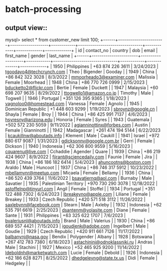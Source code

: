 # batch-processing
output view::
--------------------------------------------
mysql> select * from customer_new limit 100;
+------+-----------------------+-------------------+------------+--------------------------------+------------+-------------+-------------+
| id   | contact_no            | country           | dob        | email                          | first_name | gender      | last_name   |
+------+-----------------------+-------------------+------------+--------------------------------+------------+-------------+-------------+
| 1950 | Philippines           | +63 874 226 3611  | 3/24/2023  | tgoodayo4@techcrunch.com       | Theo       | Bigender    | Gooday      |
| 1949 | China                 | +86 842 322 3028  | 8/3/2022   | mmoorheado3@examiner.com       | Malissia   | Female      | Moorhead    |
| 1948 | China                 | +86 770 726 0999  | 2/15/2023  | bducketto2@flickr.com          | Bertie     | Female      | Duckett     |
| 1947 | Malaysia              | +60 698 207 9635  | 8/29/2022  | ttogwello1@amazon.co.jp        | Timothy    | Male        | Togwell     |
| 1946 | Portugal              | +351 126 395 9365 | 1/18/2023  | vagnoloo0@homestead.com        | Vanessa    | Female      | Agnolo      |
| 1945 | Dominican Republic    | +1 448 603 9299   | 1/19/2023  | sbroynz@google.cn              | Shayla     | Female      | Broy        |
| 1944 | China                 | +86 425 991 7137  | 4/6/2023   | hsyresny@arizona.edu           | Honoria    | Female      | Syres       |
| 1943 | Guatemala             | +502 572 230 5059 | 9/11/2022  | agianninottinx@forbes.com      | Austin     | Female      | Gianninotti |
| 1942 | Madagascar            | +261 474 194 5144 | 6/22/2023  | kcaukillnw@aboutads.info       | Klement    | Male        | Caukill     |
| 1941 | Israel                | +972 880 617 9087 | 1/31/2023  | gdicksonnv@google.com.br       | Gerri      | Female      | Dickson     |
| 1940 | Indonesia             | +62 306 800 9559  | 5/16/2023  | cquarenu@live.com              | Cchaddie   | Agender     | Quare       |
| 1939 | China                 | +86 219 424 9607  | 8/9/2022   | fjirant@sciencedaily.com       | Faunie     | Female      | Jira        |
| 1938 | China                 | +86 186 182 6414  | 5/4/2023   | ahuncootns@boston.com          | Araldo     | Male        | Huncoot     |
| 1937 | China                 | +86 746 317 5912  | 10/23/2022 | mbellamynr@meetup.com          | Micaela    | Female      | Bellamy     |
| 1936 | China                 | +86 520 439 3764  | 11/6/2022  | bsavatiernq@aol.com            | Burnaby    | Male        | Savatier    |
| 1935 | Palestinian Territory | +970 730 290 3078 | 12/18/2022 | astoffelnp@tinyurl.com         | Angil      | Female      | Stoffel     |
| 1934 | Portugal              | +351 122 488 7302 | 6/24/2023  | lbreakeyno@apple.com           | Liliane    | Female      | Breakey     |
| 1933 | Czech Republic        | +420 571 518 3112 | 11/26/2022 | saxlebynn@facebook.com         | Stearn     | Male        | Axleby      |
| 1932 | Indonesia             | +62 535 791 6619  | 2/25/2023  | dsantenm@yolasite.com          | Diane      | Female      | Sante       |
| 1931 | Philippines           | +63 325 622 1707  | 7/6/2023   | bvaleriusnl@aboutads.info      | Brand      | Male        | Valerius    |
| 1930 | China                 | +86 689 557 4421  | 7/15/2023  | igoudienk@adobe.com            | Ingelbert  | Male        | Goudie      |
| 1929 | Czech Republic        | +420 911 661 7126 | 11/17/2022 | balbanynj@nasa.gov             | Bendix     | Polygender  | Albany      |
| 1928 | Botswana              | +267 412 783 7380 | 6/18/2023  | astachinini@odnoklassniki.ru   | Andras     | Male        | Stachini    |
| 1927 | Mexico                | +52 465 925 9200  | 11/14/2022 | ldeboldnh@marketwatch.com      | Lucie      | Female      | Debold      |
| 1926 | Indonesia             | +62 186 628 8271  | 8/25/2022  | dhedgeleyng@state.tx.us        | Didi       | Female      | Hedgeley    |
|
